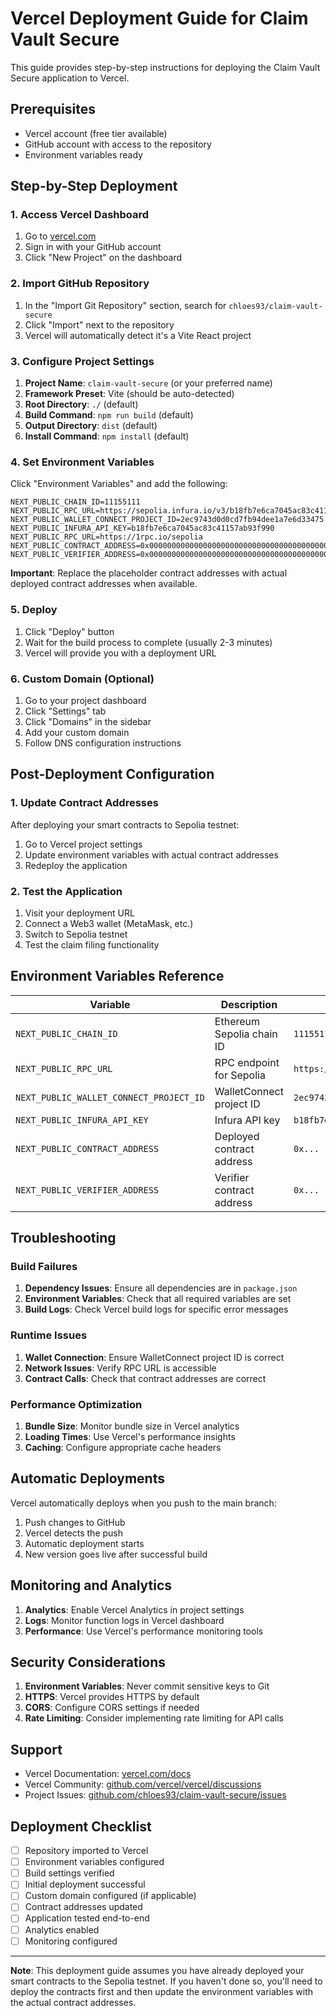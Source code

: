 # Vercel Deployment Guide for Claim Vault Secure

This guide provides step-by-step instructions for deploying the Claim Vault Secure application to Vercel.

## Prerequisites

- Vercel account (free tier available)
- GitHub account with access to the repository
- Environment variables ready

## Step-by-Step Deployment

### 1. Access Vercel Dashboard

1. Go to [vercel.com](https://vercel.com)
2. Sign in with your GitHub account
3. Click "New Project" on the dashboard

### 2. Import GitHub Repository

1. In the "Import Git Repository" section, search for `chloes93/claim-vault-secure`
2. Click "Import" next to the repository
3. Vercel will automatically detect it's a Vite React project

### 3. Configure Project Settings

1. **Project Name**: `claim-vault-secure` (or your preferred name)
2. **Framework Preset**: Vite (should be auto-detected)
3. **Root Directory**: `./` (default)
4. **Build Command**: `npm run build` (default)
5. **Output Directory**: `dist` (default)
6. **Install Command**: `npm install` (default)

### 4. Set Environment Variables

Click "Environment Variables" and add the following:

```env
NEXT_PUBLIC_CHAIN_ID=11155111
NEXT_PUBLIC_RPC_URL=https://sepolia.infura.io/v3/b18fb7e6ca7045ac83c41157ab93f990
NEXT_PUBLIC_WALLET_CONNECT_PROJECT_ID=2ec9743d0d0cd7fb94dee1a7e6d33475
NEXT_PUBLIC_INFURA_API_KEY=b18fb7e6ca7045ac83c41157ab93f990
NEXT_PUBLIC_RPC_URL=https://1rpc.io/sepolia
NEXT_PUBLIC_CONTRACT_ADDRESS=0x0000000000000000000000000000000000000000
NEXT_PUBLIC_VERIFIER_ADDRESS=0x0000000000000000000000000000000000000000
```

**Important**: Replace the placeholder contract addresses with actual deployed contract addresses when available.

### 5. Deploy

1. Click "Deploy" button
2. Wait for the build process to complete (usually 2-3 minutes)
3. Vercel will provide you with a deployment URL

### 6. Custom Domain (Optional)

1. Go to your project dashboard
2. Click "Settings" tab
3. Click "Domains" in the sidebar
4. Add your custom domain
5. Follow DNS configuration instructions

## Post-Deployment Configuration

### 1. Update Contract Addresses

After deploying your smart contracts to Sepolia testnet:

1. Go to Vercel project settings
2. Update environment variables with actual contract addresses
3. Redeploy the application

### 2. Test the Application

1. Visit your deployment URL
2. Connect a Web3 wallet (MetaMask, etc.)
3. Switch to Sepolia testnet
4. Test the claim filing functionality

## Environment Variables Reference

| Variable | Description | Example Value |
|----------|-------------|---------------|
| `NEXT_PUBLIC_CHAIN_ID` | Ethereum Sepolia chain ID | `11155111` |
| `NEXT_PUBLIC_RPC_URL` | RPC endpoint for Sepolia | `https://sepolia.infura.io/v3/YOUR_KEY` |
| `NEXT_PUBLIC_WALLET_CONNECT_PROJECT_ID` | WalletConnect project ID | `2ec9743d0d0cd7fb94dee1a7e6d33475` |
| `NEXT_PUBLIC_INFURA_API_KEY` | Infura API key | `b18fb7e6ca7045ac83c41157ab93f990` |
| `NEXT_PUBLIC_CONTRACT_ADDRESS` | Deployed contract address | `0x...` |
| `NEXT_PUBLIC_VERIFIER_ADDRESS` | Verifier contract address | `0x...` |

## Troubleshooting

### Build Failures

1. **Dependency Issues**: Ensure all dependencies are in `package.json`
2. **Environment Variables**: Check that all required variables are set
3. **Build Logs**: Check Vercel build logs for specific error messages

### Runtime Issues

1. **Wallet Connection**: Ensure WalletConnect project ID is correct
2. **Network Issues**: Verify RPC URL is accessible
3. **Contract Calls**: Check that contract addresses are correct

### Performance Optimization

1. **Bundle Size**: Monitor bundle size in Vercel analytics
2. **Loading Times**: Use Vercel's performance insights
3. **Caching**: Configure appropriate cache headers

## Automatic Deployments

Vercel automatically deploys when you push to the main branch:

1. Push changes to GitHub
2. Vercel detects the push
3. Automatic deployment starts
4. New version goes live after successful build

## Monitoring and Analytics

1. **Analytics**: Enable Vercel Analytics in project settings
2. **Logs**: Monitor function logs in Vercel dashboard
3. **Performance**: Use Vercel's performance monitoring tools

## Security Considerations

1. **Environment Variables**: Never commit sensitive keys to Git
2. **HTTPS**: Vercel provides HTTPS by default
3. **CORS**: Configure CORS settings if needed
4. **Rate Limiting**: Consider implementing rate limiting for API calls

## Support

- Vercel Documentation: [vercel.com/docs](https://vercel.com/docs)
- Vercel Community: [github.com/vercel/vercel/discussions](https://github.com/vercel/vercel/discussions)
- Project Issues: [github.com/chloes93/claim-vault-secure/issues](https://github.com/chloes93/claim-vault-secure/issues)

## Deployment Checklist

- [ ] Repository imported to Vercel
- [ ] Environment variables configured
- [ ] Build settings verified
- [ ] Initial deployment successful
- [ ] Custom domain configured (if applicable)
- [ ] Contract addresses updated
- [ ] Application tested end-to-end
- [ ] Analytics enabled
- [ ] Monitoring configured

---

**Note**: This deployment guide assumes you have already deployed your smart contracts to the Sepolia testnet. If you haven't done so, you'll need to deploy the contracts first and then update the environment variables with the actual contract addresses.
